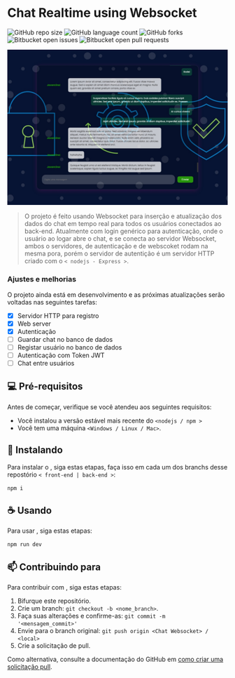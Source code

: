 # Chat Realtime using Websocket

<!---Esses são exemplos. Veja https://shields.io para outras pessoas ou para personalizar este conjunto de escudos. Você pode querer incluir dependências, status do projeto e informações de licença aqui--->

![GitHub repo size](https://img.shields.io/github/repo-size/jonatafsa/chat-websocket?style=for-the-badge)
![GitHub language count](https://img.shields.io/github/languages/count/jonatafsa/chat-websocket?style=for-the-badge)
![GitHub forks](https://img.shields.io/github/forks/jonatafsa/chat-websocket?style=for-the-badge)
![Bitbucket open issues](https://img.shields.io/bitbucket/issues/jonatafsa/chat-websocket?style=for-the-badge)
![Bitbucket open pull requests](https://img.shields.io/bitbucket/pr-raw/jonatafsa/chat-websocket?style=for-the-badge)

<img src="https://raw.githubusercontent.com/jonatafsa/chat-websocket/master/public/example-bg.jpeg" alt="exemplo imagem">

> O projeto é feito usando Websocket para inserção e atualização dos dados do chat em tempo real para todos os usuários conectados ao back-end. Atualmente com login genérico para autenticação, onde o usuário ao logar abre o chat, e se conecta ao servidor Websocket, ambos o servidores, de autenticação e de webscoket rodam na mesma pora, porém o servidor de autentição é um servidor HTTP criado com o `< nodejs - Express >`.

### Ajustes e melhorias

O projeto ainda está em desenvolvimento e as próximas atualizações serão voltadas nas seguintes tarefas:

- [x] Servidor HTTP para registro
- [x] Web server
- [x] Autenticação
- [ ] Guardar chat no banco de dados
- [ ] Registar usuário no banco de dados
- [ ] Autenticação com Token JWT
- [ ] Chat entre usuários

## 💻 Pré-requisitos

Antes de começar, verifique se você atendeu aos seguintes requisitos:

<!---Estes são apenas requisitos de exemplo. Adicionar, duplicar ou remover conforme necessário--->

- Você instalou a versão estável mais recente do `<nodejs / npm >`
- Você tem uma máquina `<Windows / Linux / Mac>`.

## 🚀 Instalando <Chat Websocket>

Para instalar o <Chat Websocket>, siga estas etapas, faça isso em cada um dos branchs desse repostório `< front-end | back-end >`:

```
npm i
```

## ☕ Usando <Chat Websocket>

Para usar <Chat Websocket>, siga estas etapas:

```
npm run dev
```

## 📫 Contribuindo para <Chat Websocket>

<!---Se o seu README for longo ou se você tiver algum processo ou etapas específicas que deseja que os contribuidores sigam, considere a criação de um arquivo CONTRIBUTING.md separado--->

Para contribuir com <Chat Websocket>, siga estas etapas:

1. Bifurque este repositório.
2. Crie um branch: `git checkout -b <nome_branch>`.
3. Faça suas alterações e confirme-as: `git commit -m '<mensagem_commit>'`
4. Envie para o branch original: `git push origin <Chat Websocket> / <local>`
5. Crie a solicitação de pull.

Como alternativa, consulte a documentação do GitHub em [como criar uma solicitação pull](https://help.github.com/en/github/collaborating-with-issues-and-pull-requests/creating-a-pull-request).
